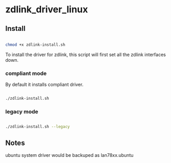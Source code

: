 # zdlink_driver_linux


## Install

```bash

chmod +x zdlink-install.sh

```

To install the driver for zdlink, this script will first set all the zdlink interfaces down.

### compliant mode

By default it installs compliant driver.

```bash

./zdlink-install.sh

```

### legacy mode

```bash

./zdlink-install.sh --legacy

```

## Notes

ubuntu system driver would be backuped as lan78xx.ubuntu
